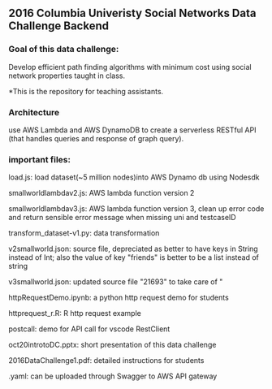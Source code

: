 ## 2016 Columbia Univeristy Social Networks Data Challenge Backend

### Goal of this data challenge:
Develop efficient path finding algorithms with minimum cost using social network properties taught in class. 

*This is the repository for teaching assistants.

###  Architecture
use AWS Lambda and AWS DynamoDB to create a serverless RESTful API (that handles queries and response of graph query). 

### important files:
 	
 load.js: load dataset(~5 million nodes)into AWS Dynamo db using Nodesdk     
 
 smallworldlambdav2.js: AWS lambda function version 2     
 
 smallworldlambdav3.js: AWS lambda function version 3, clean up error code and return sensible error message when missing uni and testcaseID   
 
 transform_dataset-v1.py: data transformation    
 
 v2smallworld.json: source file, depreciated as better to have keys in String instead of Int; also the value of key "friends" is better to be a list instead of string    
 
 v3smallworld.json:  updated source file  \"21693\" to take care of "      
  
 httpRequestDemo.ipynb: a python http request demo for students    
 
 httprequest_r.R:	R http request example   
 
 postcall: demo for API call for vscode RestClient     
 
 oct20introtoDC.pptx: short presentation of this data challenge     
 
 2016DataChallenge1.pdf: detailed instructions for students   
 
 .yaml: can be uploaded through Swagger to AWS API gateway

